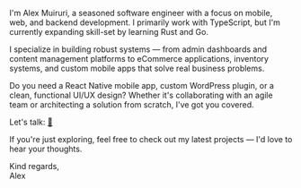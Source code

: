 
I'm Alex Muiruri, a seasoned software engineer with a focus on mobile, web, and backend development. I primarily work with TypeScript, but I'm currently expanding skill-set by learning Rust and Go.

I specialize in building robust systems — from admin dashboards and content management platforms to eCommerce applications, inventory systems, and custom mobile apps that solve real business problems.

Do you need a React Native mobile app, custom WordPress plugin, or a clean, functional UI/UX design? Whether it's collaborating with an agile team or architecting a solution from scratch, I've got you covered. 

Let's talk: [📩](mailto:content@alexmuiruri.com)

If you're just exploring, feel free to check out my latest projects — I'd love to hear your thoughts.

Kind regards,\
Alex